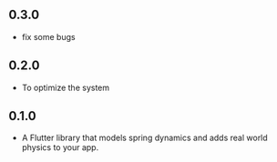 ## 0.3.0

* fix some bugs


## 0.2.0

* To optimize the system


## 0.1.0

* A Flutter library that models spring dynamics and adds real world physics to your app.
